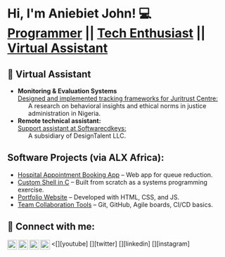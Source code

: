 <h1>Hi, I'm Aniebiet John! 💻<br/><a href="https://github.com/Ani-John">Programmer</a> || <a href="https://www.linkedin.com/in/aniebietjohn/"> Tech Enthusiast</a> || <a href="https://sites.google.com/d/1bYWDvAHiEzNvjv0-BcBMqgNqZ7XNkPJm/p/1GCgrcyRcCvuS-7bc83fMm5-an4GLrHAc/edit?pli=1">Virtual Assistant</a></h1>

<h2>🛜 Virtual Assistant</h2>
<ul>
  <li>
    <strong>Monitoring & Evaluation Systems</strong><br>
    <a href="https://juritrustcentre.org/images/map.jpeg">Designed and implemented tracking frameworks for Juritrust Centre:</a>
    <ul> A research on behavioral insights and ethical norms in justice administration in Nigeria.</ul> </li>
  <li>
    <strong>Remote technical assistant:</strong><br>
    <a href="http://Softwarecdkeys.com">Support assistant at Softwarecdkeys:</a> 
    <ul> A subsidiary of DesignTalent LLC. </ul>
  </li>
</ul>
  
<h2>Software Projects (via ALX Africa):</h2>
    <ul>
      <li><a href="https://example.com/booking-app">Hospital Appointment Booking App</a> – Web app for queue reduction.</li>
      <li><a href="https://example.com/custom-shell">Custom Shell in C</a> – Built from scratch as a systems programming exercise.</li>
      <li><a href="https://example.com/portfolio-site">Portfolio Website</a> – Developed with HTML, CSS, and JS.</li>
      <li><a href="https://example.com/team-collab">Team Collaboration Tools</a> – Git, GitHub, Agile boards, CI/CD basics.</li>
    </ul>
  </li>
</ul>
  
<h2> 🤳 Connect with me:</h2>

<[<img align="left" alt="Aniebiet John | YouTube" width="22px" src="https://cdn.jsdelivr.net/npm/simple-icons@v3/icons/youtube.svg" />][youtube]
[<img align="left" alt="Aniebiet John | Twitter" width="22px" src="https://cdn.jsdelivr.net/npm/simple-icons@v3/icons/twitter.svg" />][twitter]
[<img align="left" alt="Aniebiet John | LinkedIn" width="22px" src="https://cdn.jsdelivr.net/npm/simple-icons@v3/icons/linkedin.svg" />][linkedin]
[<img align="left" alt="Aniebiet John | Instagram" width="22px" src="https://cdn.jsdelivr.net/npm/simple-icons@v3/icons/instagram.svg" />][instagram]

<!--
**joshmadakor1/joshmadakor1** is a ✨ _special_ ✨ repository because its `README.md` (this file) appears on your GitHub profile.

Here are some ideas to get you started:

- 🔭 I’m currently working on ...
- 🌱 I’m currently learning ...
- 👯 I’m looking to collaborate on ...
- 🤔 I’m looking for help with ...
- 💬 Ask me about ...
- 📫 How to reach me: ...
- 😄 Pronouns: ...
- ⚡ Fun fact: ...
-->
